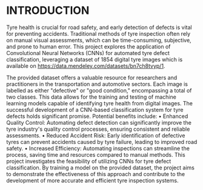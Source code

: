 # INTRODUCTION
Tyre health is crucial for road safety, and early detection of defects is vital for preventing accidents. Traditional methods of tyre inspection often rely on manual visual assessments, which can be time-consuming, subjective, and prone to human error. This project explores the application of Convolutional Neural Networks (CNNs) for automated tyre defect classification, leveraging a dataset of 1854 digital tyre images which is available on https://data.mendeley.com/datasets/bn7ch8tvyp/1. 

The provided dataset offers a valuable resource for researchers and practitioners in the transportation and automotive sectors. Each image is labelled as either "defective" or "good condition," encompassing a total of two classes. This data allows for the training and testing of machine learning models capable of identifying tyre health from digital images.
The successful development of a CNN-based classification system for tyre defects holds significant promise. Potential benefits include:
•	Enhanced Quality Control: Automating defect detection can significantly improve the tyre industry's quality control processes, ensuring consistent and reliable assessments.
•	Reduced Accident Risk: Early identification of defective tyres can prevent accidents caused by tyre failure, leading to improved road safety.
•	Increased Efficiency: Automating inspections can streamline the process, saving time and resources compared to manual methods.
This project investigates the feasibility of utilizing CNNs for tyre defect classification. By training a model on the provided dataset, the project aims to demonstrate the effectiveness of this approach and contribute to the development of more accurate and efficient tyre inspection systems.
